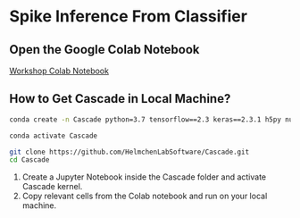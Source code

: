 # Spike Inference From Classifier

## Open the Google Colab Notebook
[Workshop Colab Notebook](https://colab.research.google.com/drive/1SUYfs3a3pyEVp7AQYKAN1UThBVV0uovz?usp=sharing)


## How to Get Cascade in Local Machine?

```bash
conda create -n Cascade python=3.7 tensorflow==2.3 keras==2.3.1 h5py numpy scipy matplotlib seaborn ruamel.yaml

conda activate Cascade

git clone https://github.com/HelmchenLabSoftware/Cascade.git
cd Cascade
```

1. Create a Jupyter Notebook inside the Cascade folder and activate Cascade kernel.
2. Copy relevant cells from the Colab notebook and run on your local machine.